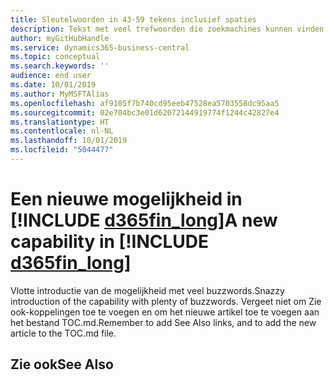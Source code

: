 ```yaml
---
title: Sleutelwoorden in 43-59 tekens inclusief spaties
description: Tekst met veel trefwoorden die zoekmachines kunnen vinden.
author: myGitHubHandle
ms.service: dynamics365-business-central
ms.topic: conceptual
ms.search.keywords: ''
audience: end user
ms.date: 10/01/2019
ms.author: MyMSFTAlias
ms.openlocfilehash: af9105f7b740cd95eeb47528ea5703558dc95aa5
ms.sourcegitcommit: 02e704bc3e01d62072144919774f1244c42827e4
ms.translationtype: HT
ms.contentlocale: nl-NL
ms.lasthandoff: 10/01/2019
ms.locfileid: "5044477"
---
```

# <a name="a-new-capability-in-d365fin_long"></a><span data-ttu-id="21a25-103">Een nieuwe mogelijkheid in [!INCLUDE [d365fin_long](includes/d365fin_long_md.md)]</span><span class="sxs-lookup"><span data-stu-id="21a25-103">A new capability in [!INCLUDE [d365fin_long](includes/d365fin_long_md.md)]</span></span>

<span data-ttu-id="21a25-104">Vlotte introductie van de mogelijkheid met veel buzzwords.</span><span class="sxs-lookup"><span data-stu-id="21a25-104">Snazzy introduction of the capability with plenty of buzzwords.</span></span> <span data-ttu-id="21a25-105">Vergeet niet om Zie ook-koppelingen toe te voegen en om het nieuwe artikel toe te voegen aan het bestand TOC.md.</span><span class="sxs-lookup"><span data-stu-id="21a25-105">Remember to add See Also links, and to add the new article to the TOC.md file.</span></span>  

## <a name="see-also"></a><span data-ttu-id="21a25-106">Zie ook</span><span class="sxs-lookup"><span data-stu-id="21a25-106">See Also</span></span>

